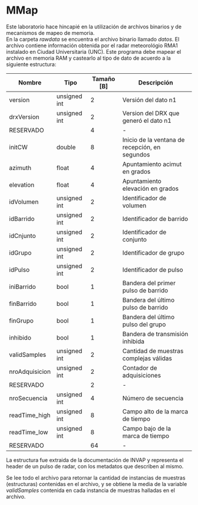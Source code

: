 # MMap

Este laboratorio hace hincapié en la utilización de archivos binarios y de mecanismos de mapeo de memoria.\
En  la carpeta _rawdata_ se encuentra el archivo binario llamado _datos_. El archivo contiene información obtenida por el radar meteorológio RMA1 instalado en Ciudad Universitaria (UNC). Este programa debe mapear el archivo en memoria RAM y castearlo al tipo de dato de acuerdo a la siguiente estructura:

| Nombre      | Tipo    |  Tamaño [B]      | Descripción |  
| ----------- | ----------- | ----------- | ----------- |
| version      | unsigned int | 2 | Versión del dato n1 |
| drxVersion   | unsigned int | 2 | Version del DRX que generó el dato n1 |
| RESERVADO   |  | 4 | - |
| initCW   | double | 8 | Inicio de la ventana de recepción, en segundos |
| azimuth   | float | 4 | Apuntamiento acimut en grados |
| elevation   | float | 4 | Apuntamiento elevación en grados |
| idVolumen   | unsigned int  | 2 | Identificador de volumen |
| idBarrido   | unsigned int  | 2 | Identificador de barrido |
| idCnjunto  | unsigned int  | 2 | Identificador de conjunto |
| idGrupo  | unsigned int  | 2 | Identificador de grupo |
| idPulso   | unsigned int  | 2 | Identificador de pulso |
| iniBarrido   | bool | 1 | Bandera del primer pulso de barrido |
| finBarrido   | bool  | 1 | Bandera del último pulso de barrido |
| finGrupo   | bool  | 1 |  Bandera del último pulso del grupo |
| inhibido   | bool  | 1 | Bandera de transmisión inhibida |
| validSamples  | unsigned int  | 2 | Cantidad de muestras complejas válidas |
| nroAdquisicion  | unsigned int  | 2 | Contador de adquisiciones |
| RESERVADO   |  | 2 | - |
| nroSecuencia   | unsigned int | 4 | Número de secuencia |
| readTime_high   | unsigned int | 8 | Campo alto de la marca de tiempo |
| readTime_low   | unsigned int | 8 | Campo bajo de la marca de tiempo |
| RESERVADO   |  | 64 | - |


La estructura fue extraida de la documentación de INVAP y representa el header de un pulso de radar, con los metadatos que describen al mismo.

Se lee todo el archivo para retornar la cantidad de instancias de muestras (estructuras) contenidas en el archivo, y se obtiene la media de la variable _validSamples_ contenida en cada instancia de muestras halladas en el archivo.
